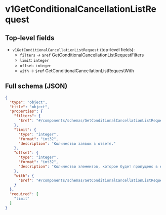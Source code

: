 # v1GetConditionalCancellationListRequest

## Top-level fields
- `v1GetConditionalCancellationListRequest` (top-level fields):
  - `filters` → `$ref` GetConditionalCancellationListRequestFilters
  - `limit`: `integer`
  - `offset`: `integer`
  - `with` → `$ref` GetConditionalCancellationListRequestWith

## Full schema (JSON)
```json
{
  "type": "object",
  "title": "object",
  "properties": {
    "filters": {
      "$ref": "#/components/schemas/GetConditionalCancellationListRequestFilters"
    },
    "limit": {
      "type": "integer",
      "format": "int32",
      "description": "Количество заявок в ответе."
    },
    "offset": {
      "type": "integer",
      "format": "int32",
      "description": "Количество элементов, которое будет пропущено в ответе. Например, если `offset=10`, ответ начнётся с 11-го найденного элемента."
    },
    "with": {
      "$ref": "#/components/schemas/GetConditionalCancellationListRequestWith"
    }
  },
  "required": [
    "limit"
  ]
}
```

